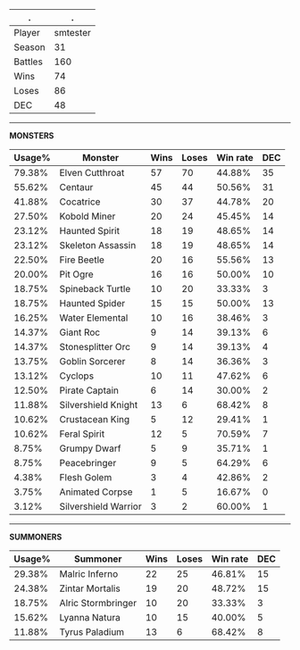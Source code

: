 .|.
|-|-
Player|smtester
Season|31
Battles|160
Wins|74
Loses|86
DEC|48

---
**MONSTERS**

Usage%|Monster|Wins|Loses|Win rate|DEC|
-|-|-|-|-|-|
79.38%|Elven Cutthroat|57|70|44.88%|35|
55.62%|Centaur|45|44|50.56%|31|
41.88%|Cocatrice|30|37|44.78%|20|
27.50%|Kobold Miner|20|24|45.45%|14|
23.12%|Haunted Spirit|18|19|48.65%|14|
23.12%|Skeleton Assassin|18|19|48.65%|14|
22.50%|Fire Beetle|20|16|55.56%|13|
20.00%|Pit Ogre|16|16|50.00%|10|
18.75%|Spineback Turtle|10|20|33.33%|3|
18.75%|Haunted Spider|15|15|50.00%|13|
16.25%|Water Elemental|10|16|38.46%|3|
14.37%|Giant Roc|9|14|39.13%|6|
14.37%|Stonesplitter Orc|9|14|39.13%|4|
13.75%|Goblin Sorcerer|8|14|36.36%|3|
13.12%|Cyclops|10|11|47.62%|6|
12.50%|Pirate Captain|6|14|30.00%|2|
11.88%|Silvershield Knight|13|6|68.42%|8|
10.62%|Crustacean King|5|12|29.41%|1|
10.62%|Feral Spirit|12|5|70.59%|7|
8.75%|Grumpy Dwarf|5|9|35.71%|1|
8.75%|Peacebringer|9|5|64.29%|6|
4.38%|Flesh Golem|3|4|42.86%|2|
3.75%|Animated Corpse|1|5|16.67%|0|
3.12%|Silvershield Warrior|3|2|60.00%|1|

---
**SUMMONERS**

Usage%|Summoner|Wins|Loses|Win rate|DEC|
-|-|-|-|-|-|
29.38%|Malric Inferno|22|25|46.81%|15|
24.38%|Zintar Mortalis|19|20|48.72%|15|
18.75%|Alric Stormbringer|10|20|33.33%|3|
15.62%|Lyanna Natura|10|15|40.00%|5|
11.88%|Tyrus Paladium|13|6|68.42%|8|
